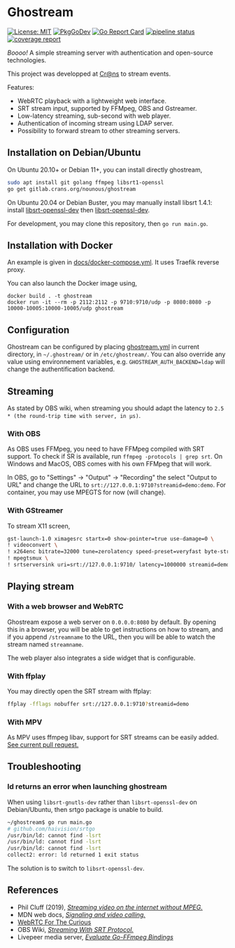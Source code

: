 # Ghostream

[![License: MIT](https://img.shields.io/badge/License-MIT-blue.svg)](LICENSE)
[![PkgGoDev](https://pkg.go.dev/badge/mod/gitlab.crans.org/nounous/ghostream)](https://pkg.go.dev/mod/gitlab.crans.org/nounous/ghostream)
[![Go Report Card](https://goreportcard.com/badge/gitlab.crans.org/nounous/ghostream)](https://goreportcard.com/report/gitlab.crans.org/nounous/ghostream)
[![pipeline status](https://gitlab.crans.org/nounous/ghostream/badges/dev/pipeline.svg)](https://gitlab.crans.org/nounous/ghostream/commits/dev)
[![coverage report](https://gitlab.crans.org/nounous/ghostream/badges/dev/coverage.svg)](https://gitlab.crans.org/nounous/ghostream/-/commits/dev)

*Boooo!* A simple streaming server with authentication and open-source technologies.

This project was developped at [Cr@ns](https://crans.org/) to stream events.

Features:

-   WebRTC playback with a lightweight web interface.
-   SRT stream input, supported by FFMpeg, OBS and Gstreamer.
-   Low-latency streaming, sub-second with web player.
-   Authentication of incoming stream using LDAP server.
-   Possibility to forward stream to other streaming servers.

## Installation on Debian/Ubuntu


On Ubuntu 20.10+ or Debian 11+, you can install directly ghostream,

```bash
sudo apt install git golang ffmpeg libsrt1-openssl
go get gitlab.crans.org/nounous/ghostream
```

On Ubuntu 20.04 or Debian Buster, you may manually install libsrt 1.4.1: install [libsrt-openssl-dev](http://ftp.fr.debian.org/debian/pool/main/s/srt/libsrt1-openssl_1.4.1-5+b1_amd64.deb) then [libsrt-openssl-dev](http://ftp.fr.debian.org/debian/pool/main/s/srt/libsrt-openssl-dev_1.4.1-5+b1_amd64.deb).

For development, you may clone this repository, then `go run main.go`.

## Installation with Docker

An example is given in [docs/docker-compose.yml](docs/docker-compose.yml).
It uses Traefik reverse proxy.

You can also launch the Docker image using,

```
docker build . -t ghostream
docker run -it --rm -p 2112:2112 -p 9710:9710/udp -p 8080:8080 -p 10000-10005:10000-10005/udp ghostream
```

## Configuration

Ghostream can be configured by placing [ghostream.yml](docs/ghostream.example.yml) in current directory, in `~/.ghostream/` or in `/etc/ghostream/`.
You can also override any value using environnement variables, e.g. `GHOSTREAM_AUTH_BACKEND=ldap` will change the authentification backend.

## Streaming

As stated by OBS wiki, when streaming you should adapt the latency to `2.5 * (the round-trip time with server, in μs)`.

### With OBS

As OBS uses FFMpeg, you need to have FFMpeg compiled with SRT support. To check if SR is available, run `ffmpeg -protocols | grep srt`.
On Windows and MacOS, OBS comes with his own FFMpeg that will work.

In OBS, go to "Settings" -> "Output" -> "Recording" the select "Output to URL" and change the URL to `srt://127.0.0.1:9710?streamid=demo:demo`.
For container, you may use MPEGTS for now (will change).

### With GStreamer

To stream X11 screen,

```bash
gst-launch-1.0 ximagesrc startx=0 show-pointer=true use-damage=0 \
! videoconvert \
! x264enc bitrate=32000 tune=zerolatency speed-preset=veryfast byte-stream=true threads=1 key-int-max=15 intra-refresh=true ! video/x-h264, profile=baseline, framerate=30/1 \
! mpegtsmux \
! srtserversink uri=srt://127.0.0.1:9710/ latency=1000000 streamid=demo:demo
```

## Playing stream

### With a web browser and WebRTC

Ghostream expose a web server on `0.0.0.0:8080` by default.
By opening this in a browser, you will be able to get instructions on how to stream, and if you append `/streamname` to the URL, then you will be able to watch the stream named `streamname`.

The web player also integrates a side widget that is configurable.

### With ffplay

You may directly open the SRT stream with ffplay:

```bash
ffplay -fflags nobuffer srt://127.0.0.1:9710?streamid=demo
```

### With MPV

As MPV uses ffmpeg libav, support for SRT streams can be easily added.
[See current pull request.](https://github.com/mpv-player/mpv/pull/8139)

## Troubleshooting

### ld returns an error when launching ghostream

When using `libsrt-gnutls-dev` rather than `libsrt-openssl-dev` on Debian/Ubuntu,
then srtgo package is unable to build.

```bash
~/ghostream$ go run main.go
# github.com/haivision/srtgo
/usr/bin/ld: cannot find -lsrt
/usr/bin/ld: cannot find -lsrt
/usr/bin/ld: cannot find -lsrt
collect2: error: ld returned 1 exit status
```

The solution is to switch to `libsrt-openssl-dev`.

## References

-   Phil Cluff (2019), *[Streaming video on the internet without MPEG.](https://mux.com/blog/streaming-video-on-the-internet-without-mpeg/)*
-   MDN web docs, *[Signaling and video calling.](https://developer.mozilla.org/en-US/docs/Web/API/WebRTC_API/Signaling_and_video_calling)*
-   [WebRTC For The Curious](https://webrtcforthecurious.com/)
-   OBS Wiki, *[Streaming With SRT Protocol.](https://obsproject.com/wiki/Streaming-With-SRT-Protocol)*
-   Livepeer media server, *[Evaluate Go-FFmpeg Bindings](https://github.com/livepeer/lpms/issues/24)*
